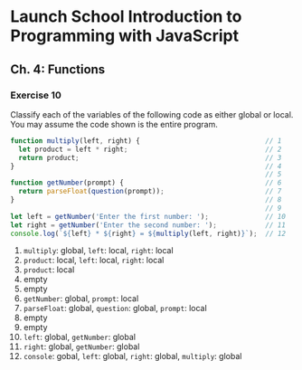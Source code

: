 # Launch School Introduction to Programming with JavaScript

## Ch. 4: Functions

### Exercise 10

Classify each of the variables of the following code as either global or local.
You may assume the code shown is the entire program.
```js
function multiply(left, right) {                               // 1
  let product = left * right;                                  // 2
  return product;                                              // 3
}                                                              // 4
                                                               // 5
function getNumber(prompt) {                                   // 6
  return parseFloat(question(prompt));                         // 7
}                                                              // 8
                                                               // 9
let left = getNumber('Enter the first number: ');              // 10
let right = getNumber('Enter the second number: ');            // 11
console.log(`${left} * ${right} = ${multiply(left, right)}`);  // 12
```

1. `multiply`: global, `left`: local, `right`: local
2. `product`: local, `left`: local, `right`: local
3. `product`: local
4. empty
5. empty
6. `getNumber`: global, `prompt`: local
7. `parseFloat`: global, `question`: global, `prompt`: local
8. empty
9. empty
10. `left`: global, `getNumber`: global
11. `right`: global, `getNumber`: global
12. `console`: gobal, `left`: global, `right`: global, `multiply`: global